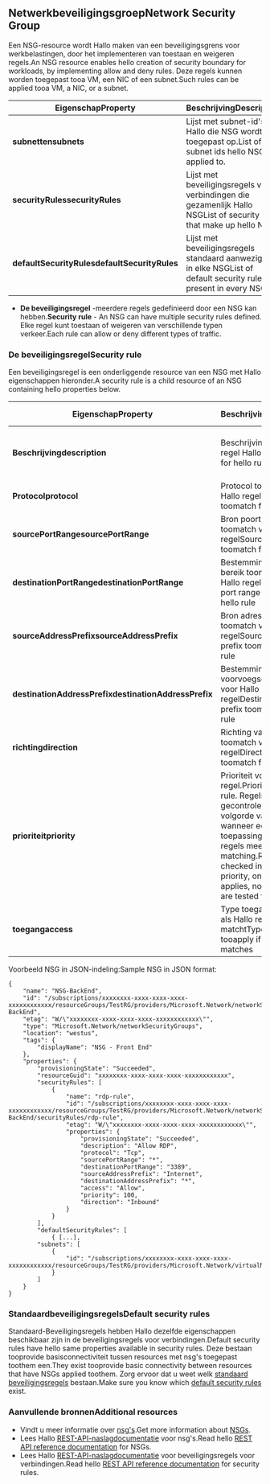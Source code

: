 ## <a name="network-security-group"></a><span data-ttu-id="af9fe-101">Netwerkbeveiligingsgroep</span><span class="sxs-lookup"><span data-stu-id="af9fe-101">Network Security Group</span></span>
<span data-ttu-id="af9fe-102">Een NSG-resource wordt Hallo maken van een beveiligingsgrens voor werkbelastingen, door het implementeren van toestaan en weigeren regels.</span><span class="sxs-lookup"><span data-stu-id="af9fe-102">An NSG resource enables hello creation of security boundary for workloads, by implementing allow and deny rules.</span></span> <span data-ttu-id="af9fe-103">Deze regels kunnen worden toegepast tooa VM, een NIC of een subnet.</span><span class="sxs-lookup"><span data-stu-id="af9fe-103">Such rules can be applied tooa VM, a NIC, or a subnet.</span></span>

| <span data-ttu-id="af9fe-104">Eigenschap</span><span class="sxs-lookup"><span data-stu-id="af9fe-104">Property</span></span> | <span data-ttu-id="af9fe-105">Beschrijving</span><span class="sxs-lookup"><span data-stu-id="af9fe-105">Description</span></span> | <span data-ttu-id="af9fe-106">Voorbeeldwaarden</span><span class="sxs-lookup"><span data-stu-id="af9fe-106">Sample values</span></span> |
| --- | --- | --- |
| <span data-ttu-id="af9fe-107">**subnetten**</span><span class="sxs-lookup"><span data-stu-id="af9fe-107">**subnets**</span></span> |<span data-ttu-id="af9fe-108">Lijst met subnet-id's Hallo die NSG wordt toegepast op.</span><span class="sxs-lookup"><span data-stu-id="af9fe-108">List of subnet ids hello NSG is applied to.</span></span> |<span data-ttu-id="af9fe-109">/Subscriptions/XXXXXXXX-XXXX-XXXX-XXXX-XXXXXXXXXXXX/resourceGroups/TestRG/providers/Microsoft.Network/virtualNetworks/TestVNet/subnets/FrontEnd</span><span class="sxs-lookup"><span data-stu-id="af9fe-109">/subscriptions/xxxxxxxx-xxxx-xxxx-xxxx-xxxxxxxxxxxx/resourceGroups/TestRG/providers/Microsoft.Network/virtualNetworks/TestVNet/subnets/FrontEnd</span></span> |
| <span data-ttu-id="af9fe-110">**securityRules**</span><span class="sxs-lookup"><span data-stu-id="af9fe-110">**securityRules**</span></span> |<span data-ttu-id="af9fe-111">Lijst met beveiligingsregels voor verbindingen die gezamenlijk Hallo NSG</span><span class="sxs-lookup"><span data-stu-id="af9fe-111">List of security rules that make up hello NSG</span></span> |<span data-ttu-id="af9fe-112">Zie [beveiligingsregel](#Security-rule) hieronder</span><span class="sxs-lookup"><span data-stu-id="af9fe-112">See [Security rule](#Security-rule) below</span></span> |
| <span data-ttu-id="af9fe-113">**defaultSecurityRules**</span><span class="sxs-lookup"><span data-stu-id="af9fe-113">**defaultSecurityRules**</span></span> |<span data-ttu-id="af9fe-114">Lijst met beveiligingsregels standaard aanwezig zijn in elke NSG</span><span class="sxs-lookup"><span data-stu-id="af9fe-114">List of default security rules present in every NSG</span></span> |<span data-ttu-id="af9fe-115">Zie [standaard beveiligingsregels](#Default-security-rules) hieronder</span><span class="sxs-lookup"><span data-stu-id="af9fe-115">See [Default security rules](#Default-security-rules) below</span></span> |

* <span data-ttu-id="af9fe-116">**De beveiligingsregel** -meerdere regels gedefinieerd door een NSG kan hebben.</span><span class="sxs-lookup"><span data-stu-id="af9fe-116">**Security rule** - An NSG can have multiple security rules defined.</span></span> <span data-ttu-id="af9fe-117">Elke regel kunt toestaan of weigeren van verschillende typen verkeer.</span><span class="sxs-lookup"><span data-stu-id="af9fe-117">Each rule can allow or deny different types of traffic.</span></span>

### <a name="security-rule"></a><span data-ttu-id="af9fe-118">De beveiligingsregel</span><span class="sxs-lookup"><span data-stu-id="af9fe-118">Security rule</span></span>
<span data-ttu-id="af9fe-119">Een beveiligingsregel is een onderliggende resource van een NSG met Hallo eigenschappen hieronder.</span><span class="sxs-lookup"><span data-stu-id="af9fe-119">A security rule is a child resource of an NSG containing hello properties below.</span></span>

| <span data-ttu-id="af9fe-120">Eigenschap</span><span class="sxs-lookup"><span data-stu-id="af9fe-120">Property</span></span> | <span data-ttu-id="af9fe-121">Beschrijving</span><span class="sxs-lookup"><span data-stu-id="af9fe-121">Description</span></span> | <span data-ttu-id="af9fe-122">Voorbeeldwaarden</span><span class="sxs-lookup"><span data-stu-id="af9fe-122">Sample values</span></span> |
| --- | --- | --- |
| <span data-ttu-id="af9fe-123">**Beschrijving**</span><span class="sxs-lookup"><span data-stu-id="af9fe-123">**description**</span></span> |<span data-ttu-id="af9fe-124">Beschrijving voor de regel Hallo</span><span class="sxs-lookup"><span data-stu-id="af9fe-124">Description for hello rule</span></span> |<span data-ttu-id="af9fe-125">Binnenkomend verkeer toestaan voor alle VM's in het subnet X</span><span class="sxs-lookup"><span data-stu-id="af9fe-125">Allow inbound traffic for all VMs in subnet X</span></span> |
| <span data-ttu-id="af9fe-126">**Protocol**</span><span class="sxs-lookup"><span data-stu-id="af9fe-126">**protocol**</span></span> |<span data-ttu-id="af9fe-127">Protocol toomatch voor Hallo regel</span><span class="sxs-lookup"><span data-stu-id="af9fe-127">Protocol toomatch for hello rule</span></span> |<span data-ttu-id="af9fe-128">TCP, UDP of *</span><span class="sxs-lookup"><span data-stu-id="af9fe-128">TCP, UDP, or *</span></span> |
| <span data-ttu-id="af9fe-129">**sourcePortRange**</span><span class="sxs-lookup"><span data-stu-id="af9fe-129">**sourcePortRange**</span></span> |<span data-ttu-id="af9fe-130">Bron poort bereik toomatch voor Hallo regel</span><span class="sxs-lookup"><span data-stu-id="af9fe-130">Source port range toomatch for hello rule</span></span> |<span data-ttu-id="af9fe-131">80, 100-200, *</span><span class="sxs-lookup"><span data-stu-id="af9fe-131">80, 100-200, *</span></span> |
| <span data-ttu-id="af9fe-132">**destinationPortRange**</span><span class="sxs-lookup"><span data-stu-id="af9fe-132">**destinationPortRange**</span></span> |<span data-ttu-id="af9fe-133">Bestemming poort bereik toomatch voor Hallo regel</span><span class="sxs-lookup"><span data-stu-id="af9fe-133">Destination port range toomatch for hello rule</span></span> |<span data-ttu-id="af9fe-134">80, 100-200, *</span><span class="sxs-lookup"><span data-stu-id="af9fe-134">80, 100-200, *</span></span> |
| <span data-ttu-id="af9fe-135">**sourceAddressPrefix**</span><span class="sxs-lookup"><span data-stu-id="af9fe-135">**sourceAddressPrefix**</span></span> |<span data-ttu-id="af9fe-136">Bron adres voorvoegsel toomatch voor Hallo regel</span><span class="sxs-lookup"><span data-stu-id="af9fe-136">Source address prefix toomatch for hello rule</span></span> |<span data-ttu-id="af9fe-137">10.10.10.1, 10.10.10.0/24, VirtualNetwork</span><span class="sxs-lookup"><span data-stu-id="af9fe-137">10.10.10.1, 10.10.10.0/24, VirtualNetwork</span></span> |
| <span data-ttu-id="af9fe-138">**destinationAddressPrefix**</span><span class="sxs-lookup"><span data-stu-id="af9fe-138">**destinationAddressPrefix**</span></span> |<span data-ttu-id="af9fe-139">Bestemming adres voorvoegsel toomatch voor Hallo regel</span><span class="sxs-lookup"><span data-stu-id="af9fe-139">Destination address prefix toomatch for hello rule</span></span> |<span data-ttu-id="af9fe-140">10.10.10.1, 10.10.10.0/24, VirtualNetwork</span><span class="sxs-lookup"><span data-stu-id="af9fe-140">10.10.10.1, 10.10.10.0/24, VirtualNetwork</span></span> |
| <span data-ttu-id="af9fe-141">**richting**</span><span class="sxs-lookup"><span data-stu-id="af9fe-141">**direction**</span></span> |<span data-ttu-id="af9fe-142">Richting van verkeer toomatch voor Hallo regel</span><span class="sxs-lookup"><span data-stu-id="af9fe-142">Direction of traffic toomatch for hello rule</span></span> |<span data-ttu-id="af9fe-143">binnenkomend of uitgaand</span><span class="sxs-lookup"><span data-stu-id="af9fe-143">inbound or outbound</span></span> |
| <span data-ttu-id="af9fe-144">**prioriteit**</span><span class="sxs-lookup"><span data-stu-id="af9fe-144">**priority**</span></span> |<span data-ttu-id="af9fe-145">Prioriteit voor het Hallo-regel.</span><span class="sxs-lookup"><span data-stu-id="af9fe-145">Priority for hello rule.</span></span> <span data-ttu-id="af9fe-146">Regels worden gecontroleerd op volgorde van prioriteit, wanneer een regel van toepassing is, geen regels meer getest voor matching.</span><span class="sxs-lookup"><span data-stu-id="af9fe-146">Rules are checked int he order of priority, once a rule applies, no more rules are tested for matching.</span></span> |<span data-ttu-id="af9fe-147">10, 100, 65000</span><span class="sxs-lookup"><span data-stu-id="af9fe-147">10, 100, 65000</span></span> |
| <span data-ttu-id="af9fe-148">**toegang**</span><span class="sxs-lookup"><span data-stu-id="af9fe-148">**access**</span></span> |<span data-ttu-id="af9fe-149">Type toegang tooapply als Hallo regel matcht</span><span class="sxs-lookup"><span data-stu-id="af9fe-149">Type of access tooapply if hello rule matches</span></span> |<span data-ttu-id="af9fe-150">toestaan of weigeren</span><span class="sxs-lookup"><span data-stu-id="af9fe-150">allow or deny</span></span> |

<span data-ttu-id="af9fe-151">Voorbeeld NSG in JSON-indeling:</span><span class="sxs-lookup"><span data-stu-id="af9fe-151">Sample NSG in JSON format:</span></span>

    {
        "name": "NSG-BackEnd",
        "id": "/subscriptions/xxxxxxxx-xxxx-xxxx-xxxx-xxxxxxxxxxxx/resourceGroups/TestRG/providers/Microsoft.Network/networkSecurityGroups/NSG-BackEnd",
        "etag": "W/\"xxxxxxxx-xxxx-xxxx-xxxx-xxxxxxxxxxxx\"",
        "type": "Microsoft.Network/networkSecurityGroups",
        "location": "westus",
        "tags": {
            "displayName": "NSG - Front End"
        },
        "properties": {
            "provisioningState": "Succeeded",
            "resourceGuid": "xxxxxxxx-xxxx-xxxx-xxxx-xxxxxxxxxxxx",
            "securityRules": [
                {
                    "name": "rdp-rule",
                    "id": "/subscriptions/xxxxxxxx-xxxx-xxxx-xxxx-xxxxxxxxxxxx/resourceGroups/TestRG/providers/Microsoft.Network/networkSecurityGroups/NSG-BackEnd/securityRules/rdp-rule",
                    "etag": "W/\"xxxxxxxx-xxxx-xxxx-xxxx-xxxxxxxxxxxx\"",
                    "properties": {
                        "provisioningState": "Succeeded",
                        "description": "Allow RDP",
                        "protocol": "Tcp",
                        "sourcePortRange": "*",
                        "destinationPortRange": "3389",
                        "sourceAddressPrefix": "Internet",
                        "destinationAddressPrefix": "*",
                        "access": "Allow",
                        "priority": 100,
                        "direction": "Inbound"
                    }
                }
            ],
            "defaultSecurityRules": [
                { [...],
            "subnets": [
                {
                    "id": "/subscriptions/xxxxxxxx-xxxx-xxxx-xxxx-xxxxxxxxxxxx/resourceGroups/TestRG/providers/Microsoft.Network/virtualNetworks/TestVNet/subnets/FrontEnd"
                }
            ]
        }
    }

### <a name="default-security-rules"></a><span data-ttu-id="af9fe-152">Standaardbeveiligingsregels</span><span class="sxs-lookup"><span data-stu-id="af9fe-152">Default security rules</span></span>

<span data-ttu-id="af9fe-153">Standaard-Beveiligingsregels hebben Hallo dezelfde eigenschappen beschikbaar zijn in de beveiligingsregels voor verbindingen.</span><span class="sxs-lookup"><span data-stu-id="af9fe-153">Default security rules have hello same properties available in security rules.</span></span> <span data-ttu-id="af9fe-154">Deze bestaan tooprovide basisconnectiviteit tussen resources met nsg's toegepast toothem een.</span><span class="sxs-lookup"><span data-stu-id="af9fe-154">They exist tooprovide basic connectivity between resources that have NSGs applied toothem.</span></span> <span data-ttu-id="af9fe-155">Zorg ervoor dat u weet welk [standaard beveiligingsregels](../articles/virtual-network/virtual-networks-nsg.md#default-rules) bestaan.</span><span class="sxs-lookup"><span data-stu-id="af9fe-155">Make sure you know which [default security rules](../articles/virtual-network/virtual-networks-nsg.md#default-rules) exist.</span></span>

### <a name="additional-resources"></a><span data-ttu-id="af9fe-156">Aanvullende bronnen</span><span class="sxs-lookup"><span data-stu-id="af9fe-156">Additional resources</span></span>
* <span data-ttu-id="af9fe-157">Vindt u meer informatie over [nsg's](../articles/virtual-network/virtual-networks-nsg.md).</span><span class="sxs-lookup"><span data-stu-id="af9fe-157">Get more information about [NSGs](../articles/virtual-network/virtual-networks-nsg.md).</span></span>
* <span data-ttu-id="af9fe-158">Lees Hallo [REST-API-naslagdocumentatie](https://msdn.microsoft.com/library/azure/mt163615.aspx) voor nsg's.</span><span class="sxs-lookup"><span data-stu-id="af9fe-158">Read hello [REST API reference documentation](https://msdn.microsoft.com/library/azure/mt163615.aspx) for NSGs.</span></span>
* <span data-ttu-id="af9fe-159">Lees Hallo [REST-API-naslagdocumentatie](https://msdn.microsoft.com/library/azure/mt163580.aspx) voor beveiligingsregels voor verbindingen.</span><span class="sxs-lookup"><span data-stu-id="af9fe-159">Read hello [REST API reference documentation](https://msdn.microsoft.com/library/azure/mt163580.aspx) for security rules.</span></span>
